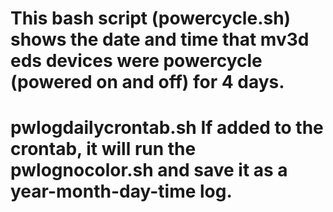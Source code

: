 # This bash script (powercycle.sh) shows the date and time that mv3d eds devices were powercycle (powered on and off) for 4 days.
# pwlogdailycrontab.sh If added to the crontab, it will run the pwlognocolor.sh and save it as a year-month-day-time log.
